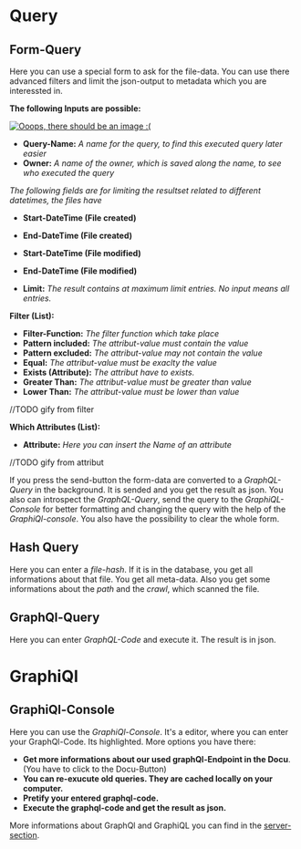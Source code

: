 # Query
## Form-Query
Here you can use a special form to ask for the file-data. You can use there advanced filters and limit the json-output to metadata which you are interessted in.

**The following Inputs are possible:**

[![Ooops, there should be an image :(](https://raw.githubusercontent.com/amos-project2/metadata-hub/develop/documentation/images/webui/webui-form-example.png)](https://raw.githubusercontent.com/amos-project2/metadata-hub/develop/documentation/images/webui/webui-form-example.png)

* **Query-Name:** _A name for the query, to find this executed query later easier_
* **Owner:** _A name of the owner, which is saved along the name, to see who executed the query_

_The following fields are for limiting the resultset related to different datetimes, the files have_
* **Start-DateTime (File created)**
* **End-DateTime (File created)**
* **Start-DateTime (File modified)**
* **End-DateTime (File modified)**

* **Limit:** _The result contains at maximum limit entries. No input means all entries._

**Filter (List):**

* **Filter-Function:** _The filter function which take place_
 * **Pattern included:** _The attribut-value must contain the value_
 * **Pattern excluded:** _The attribut-value may not contain the value_
 * **Equal:** _The attribut-value must be exaclty the value_
 * **Exists (Attribute):** _The attribut have to exists._
 * **Greater Than:** _The attribut-value must be greater than value_
 * **Lower Than:** _The attribut-value must be lower than value_

//TODO gify from filter

**Which Attributes (List):**

* **Attribute:** _Here you can insert the Name of an attribute_

//TODO gify from attribut


If you press the send-button the form-data are converted to a _GraphQL-Query_ in the background. It is sended and you get the result as json. You also can introspect the _GraphQL-Query_, send the query to the _GraphiQL-Console_ for better formatting and changing the query with the help of the _GraphiQl-console_. You also have the possibility to clear the whole form.


## Hash Query
Here you can enter a _file-hash_. If it is in the database, you get all informations about that file. You get all meta-data. Also you get some informations about the _path_ and the _crawl_, which scanned the file.

## GraphQl-Query
Here you can enter _GraphQL-Code_ and execute it. The result is in json.

# GraphiQl
## GraphiQl-Console
Here you can use the _GraphiQl-Console_. It's a editor, where you can enter your GraphQl-Code. Its highlighted.
More options you have there:
* **Get more informations about our used graphQl-Endpoint in the Docu**. (You have to click to the Docu-Button)
* **You can re-exucute old queries. They are cached locally on your computer.**
* **Pretify your entered graphql-code.**
* **Execute the graphql-code and get the result as json.**

More informations about GraphQl and GraphiQL you can find in the [server-section](https://github.com/amos-project2/metadata-hub/wiki/Server).
